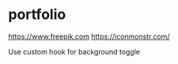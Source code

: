 # portfolio


https://www.freepik.com
https://iconmonstr.com/

Use custom hook for background toggle